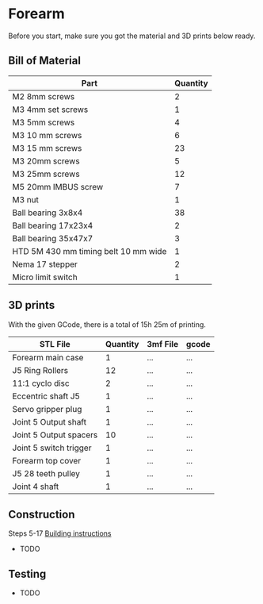 # Forearm

Before you start, make sure you got the material and 3D prints below ready.

## Bill of Material

| Part | Quantity |
| ---- | -------- |
| M2 8mm screws | 2 |
| M3 4mm set screws | 1 |
| M3 5mm screws | 4 |
| M3 10 mm screws | 6 |
| M3 15 mm screws | 23 |
| M3 20mm screws | 5 |
| M3 25mm screws | 12 |
| M5 20mm IMBUS screw | 7 |
| M3 nut | 1 |
| Ball bearing 3x8x4 | 38 |
| Ball bearing 17x23x4 | 2 |
| Ball bearing 35x47x7 | 3 |
| HTD 5M 430 mm timing belt 10 mm wide | 1 |
| Nema 17 stepper | 2 |
| Micro limit switch | 1 |

## 3D prints

With the given GCode, there is a total of 15h 25m of printing.

| STL File | Quantity | 3mf File | gcode |
| -------- | -------- | -------- | ----- |
| Forearm main case | 1 | ... | ... |
| J5 Ring Rollers | 12 | ... | ... |
| 11:1 cyclo disc | 2 | ... | ... |
| Eccentric shaft J5 | 1 | ... | ... |
| Servo gripper plug | 1 | ... | ... |
| Joint 5 Output shaft | 1 |... | ... |
| Joint 5 Output spacers | 10 | ... | ... |
| Joint 5 switch trigger | 1 | ... | ... |
| Forearm top cover | 1 | ... | ... |
| J5 28 teeth pulley | 1 | ... | ... |
| Joint 4 shaft | 1 | ... | ... |


## Construction

Steps 5-17
[Building instructions](../Original/Assembly%20instructions%203.1.pdf)
- TODO

## Testing

- TODO